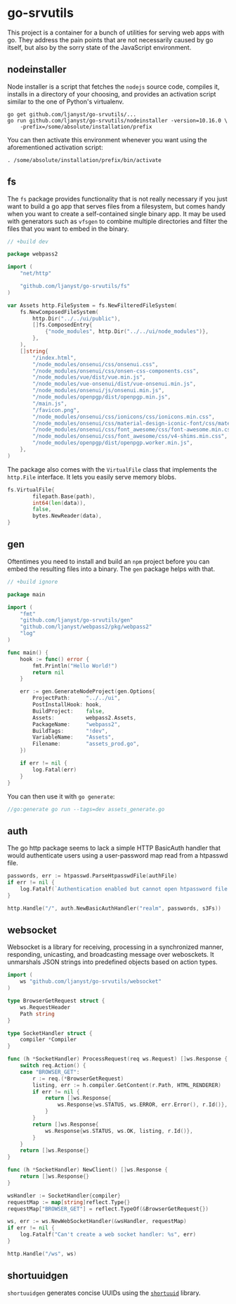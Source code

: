go-srvutils
===========

This project is a container for a bunch of utilities for serving web apps with
go. They address the pain points that are not necessarily caused by go itself,
but also by the sorry state of the JavaScript environment.

nodeinstaller
-------------

Node installer is a script that fetches the `nodejs` source code, compiles it,
installs in a directory of your choosing, and provides an activation script
similar to the one of Python's virtualenv.

    go get github.com/ljanyst/go-srvutils/...
    go run github.com/ljanyst/go-srvutils/nodeinstaller -version=10.16.0 \
        -prefix=/some/absolute/installation/prefix

You can then activate this environment whenever you want using the
aforementioned activation script:

    . /some/absolute/installation/prefix/bin/activate

fs
--

The `fs` package provides functionality that is not really necessary if you just
want to build a go app that serves files from a filesystem, but comes handy when
you want to create a self-contained single binary app. It may be used with
generators such as `vfsgen` to combine multiple directories and filter the files
that you want to embed in the binary.

```go
// +build dev

package webpass2

import (
	"net/http"

	"github.com/ljanyst/go-srvutils/fs"
)

var Assets http.FileSystem = fs.NewFilteredFileSystem(
	fs.NewComposedFileSystem(
		http.Dir("../../ui/public"),
		[]fs.ComposedEntry{
			{"node_modules", http.Dir("../../ui/node_modules")},
		},
	),
	[]string{
		"/index.html",
		"/node_modules/onsenui/css/onsenui.css",
		"/node_modules/onsenui/css/onsen-css-components.css",
		"/node_modules/vue/dist/vue.min.js",
		"/node_modules/vue-onsenui/dist/vue-onsenui.min.js",
		"/node_modules/onsenui/js/onsenui.min.js",
		"/node_modules/openpgp/dist/openpgp.min.js",
		"/main.js",
		"/favicon.png",
		"/node_modules/onsenui/css/ionicons/css/ionicons.min.css",
		"/node_modules/onsenui/css/material-design-iconic-font/css/material-design-iconic-font.min.css",
		"/node_modules/onsenui/css/font_awesome/css/font-awesome.min.css",
		"/node_modules/onsenui/css/font_awesome/css/v4-shims.min.css",
		"/node_modules/openpgp/dist/openpgp.worker.min.js",
	},
)
```

The package also comes with the `VirtualFile` class that implements the
`http.File` interface. It lets you easily serve memory blobs.

```go
fs.VirtualFile{
        filepath.Base(path),
        int64(len(data)),
        false,
        bytes.NewReader(data),
}
```

gen
---

Oftentimes you need to install and build an `npm` project before you can embed
the resulting files into a binary. The `gen` package helps with that.

```go
// +build ignore

package main

import (
	"fmt"
	"github.com/ljanyst/go-srvutils/gen"
	"github.com/ljanyst/webpass2/pkg/webpass2"
	"log"
)

func main() {
	hook := func() error {
		fmt.Println("Hello World!")
		return nil
	}

	err := gen.GenerateNodeProject(gen.Options{
		ProjectPath:     "../../ui",
		PostInstallHook: hook,
		BuildProject:    false,
		Assets:          webpass2.Assets,
		PackageName:     "webpass2",
		BuildTags:       "!dev",
		VariableName:    "Assets",
		Filename:        "assets_prod.go",
	})

	if err != nil {
		log.Fatal(err)
	}
}
```

You can then use it with `go generate`:

```go
//go:generate go run --tags=dev assets_generate.go
```

auth
----

The go http package seems to lack a simple HTTP BasicAuth handler that would
authenticate users using a user-password map read from a htpasswd file.


```go
passwords, err := htpasswd.ParseHtpasswdFile(authFile)
if err != nil {
	log.Fatalf(`Authentication enabled but cannot open htpassword file "%s": %s`,	authFile, err)
}

http.Handle("/", auth.NewBasicAuthHandler("realm", passwords, s3Fs))
```

websocket
---------

Websocket is a library for receiving, processing in a synchronized manner,
responding, unicasting, and broadcasting message over webosckets. It unmarshals
JSON strings into predefined objects based on action types.

```go
import (
	ws "github.com/ljanyst/go-srvutils/websocket"
)

type BrowserGetRequest struct {
	ws.RequestHeader
	Path string
}

type SocketHandler struct {
	compiler *Compiler
}

func (h *SocketHandler) ProcessRequest(req ws.Request) []ws.Response {
	switch req.Action() {
	case "BROWSER_GET":
		r := req.(*BrowserGetRequest)
		listing, err := h.compiler.GetContent(r.Path, HTML_RENDERER)
		if err != nil {
			return []ws.Response{
				ws.Response{ws.STATUS, ws.ERROR, err.Error(), r.Id()},
			}
		}
		return []ws.Response{
			ws.Response{ws.STATUS, ws.OK, listing, r.Id()},
		}
	}
	return []ws.Response{}
}

func (h *SocketHandler) NewClient() []ws.Response {
	return []ws.Response{}
}
```

```go
wsHandler := SocketHandler{compiler}
requestMap := map[string]reflect.Type{}
requestMap["BROWSER_GET"] = reflect.TypeOf(&BrowserGetRequest{})

ws, err := ws.NewWebSocketHandler(&wsHandler, requestMap)
if err != nil {
	log.Fatalf("Can't create a web socket handler: %s", err)
}

http.Handle("/ws", ws)
```

shortuuidgen
------------

`shortuuidgen` generates concise UUIDs using the [`shortuuid`][suuid] library.

[suuid]: https://github.com/lithammer/shortuuid
